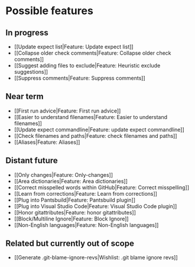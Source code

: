 # Possible features

## In progress

* [[Update expect list|Feature: Update expect list]]
* [[Collapse older check comments|Feature: Collapse older check comments]]
* [[Suggest adding files to exclude|Feature: Heuristic exclude suggestions]]
* [[Suppress comments|Feature: Suppress comments]]

## Near term

* [[First run advice|Feature: First run advice]]
* [[Easier to understand filenames|Feature: Easier to understand filenames]]
* [[Update expect commandline|Feature: update expect commandline]]
* [[Check filenames and paths|Feature: check filenames and paths]]
* [[Aliases|Feature: Aliases]]

## Distant future

* [[Only changes|Feature: Only-changes]]
* [[Area dictionaries|Feature: Area dictionaries]]
* [[Correct misspelled words within GitHub|Feature: Correct misspelling]]
* [[Learn from corrections|Feature: Learn from corrections]]
* [[Plug into Pantsbuild|Feature: Pantsbuild plugin]]
* [[Plug into Visual Studio Code|Feature: Visual Studio Code plugin]]
* [[Honor gitattributes|Feature: honor gitattributes]]
* [[Block/Multiline Ignore|Feature: Block Ignore]]
* [[Non-English languages|Feature: Non-English languages]]

## Related but currently out of scope

* [[Generate .git-blame-ignore-revs|Wishlist: .git blame ignore revs]]